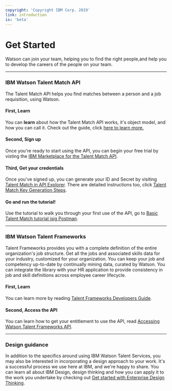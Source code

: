 ```yaml
---
copyright: 'Copyright IBM Corp. 2019'
link: introduction
is: 'beta'
---
```


# Get Started

Watson can join your team, helping you to find the right people,and help you to develop the careers of the people on your team.

---

### IBM Watson Talent Match API

The Talent Match API helps you find matches between a person and a job requisition, using Watson. 

#### First, Learn

You can **learn** about how the Talent Match API works, it's object model, and how you can call it.
Check out the guide, click 
[here to learn more.](https://github.com/watson-talent-services/developer-documents/blob/master/developer-guide/v1-talent-match.md)

#### Second, Sign up

Once you're ready to start using the API, you can begin your free trial by visting the [IBM Marketplace for the Talent Match API](https://www.ibm.com/us-en/marketplace/watson-talent-match/details). 

#### Third, Get your credentials

Once you've signed up, you can generate your ID and Secret by visiting [Talent Match in API Explorer](https://developer.ibm.com/api/view/watsontalent-prod:watson-talent-match:title-Watson_Talent_Match). There are detailed instructions too, click [Talent Match Key Generation Steps](https://github.com/watson-talent-services/developer-documents/blob/master/developer-guide/v1-trial-reg-guide.md).

#### Go and run the tutorial!

Use the tutorial to walk you through your first use of the API, go to [Basic Talent Match tutorial isig Postman](https://github.com/watson-talent-services/developer-documents/blob/master/tutorials/basic-talent-matching.md).

---

### IBM Watson Talent Frameworks

Talent Frameworks provides you with a complete definition of the entire organization's job structure. Get all the jobs and associated skills data for your industry, customized for your organization. You can keep your job and competency up-to-date by continually mining data, curated by Watson. You can integrate the library with your HR application to provide consistency in job and skill definitions across employee career lifecycle.

#### First, Learn

You can learn more by reading [Talent Frameworks Developers Guide](https://github.com/watson-talent-services/developer-documents/blob/master/developer-guide/v1-talent-frameworks-guide.md).

#### Second, Access the API

You can learn how to get your entitlement to use the API, read [Accessing Watson Talent Frameworks API](https://github.com/watson-talent-services/developer-documents/blob/master/developer-guide/v1-accessing-wtfp-api.md).

---

### Design guidance

In addition to the specifics around using IBM Watson Talent Services, you may also be interested in incorporating a 
design approach to your work. It's a successful process we use here at IBM, and we're happy to share. You can learn all about IBM Design, design thinking and how you can apply it to the work you undertake by checking out 
[Get started with Enterprise Design Thinking](https://www.ibm.com/cloud/garage/content/think/practice_design_thinking/).
